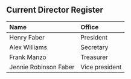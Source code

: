 ## Current Director Register

| Name                  | Office         |
|:----------------------|:---------------|
| Henry Faber           | President      |
| Alex Williams         | Secretary      |
| Frank Manzo           | Treasurer      |
| Jennie Robinson Faber | Vice president |
